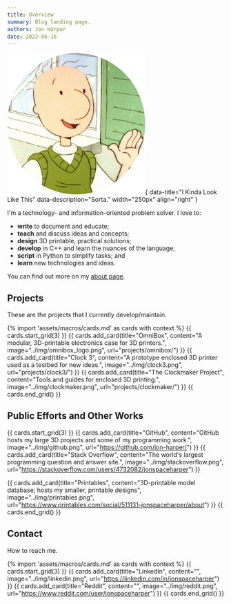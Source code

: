 ```yaml
---
title: Overview
summary: Blog landing page.
authors: Jon Harper
date: 2022-06-16
---
```


![What I May or May Not Look Like](img/doug.png){ data-title="I Kinda Look Like This" data-description="Sorta." width="250px" align="right" }

I'm a technology- and information-oriented problem solver. I love to:

- **write** to document and educate;
- **teach** and discuss ideas and concepts;
- **design** 3D printable, practical solutions;
- **develop** in C++ and learn the nuances of the language;
- **script** in Python to simplify tasks; and
- **learn** new technologies and ideas.

You can find out more on my [about page](about.md).

## Projects

These are the projects that I currently develop/maintain.

{% import 'assets/macros/cards.md' as cards with context %}
{{ cards.start_grid(3) }}
{{ cards.add_card(title="OmniBox", content="A modular, 3D-printable electronics case for 3D printers.", image="../img/omnibox_logo.png", url="projects/omnibox/") }}
{{ cards.add_card(title="Clock 3", content="A prototype enclosed 3D printer used as a testbed for new ideas.", image="../img/clock3.png", url="projects/clock3/") }}
{{ cards.add_card(title="The Clockmaker Project", content="Tools and guides for enclosed 3D printing.", image="../img/clockmaker.png", url="projects/clockmaker/") }}
{{ cards.end_grid() }}

## Public Efforts and Other Works

{{ cards.start_grid(3) }}
{{ cards.add_card(title="GitHub", content="GitHub hosts my large 3D projects and some of my programming work.", image="../img/github.png", url="https://github.com/jon-harper/") }}
{{ cards.add_card(title="Stack Overflow", content="The world's largest programming question and answer site.", image="../img/stackoverflow.png", url="https://stackoverflow.com/users/4732082/jonspaceharper") }}
<!-- {{ cards.add_card(title="Thingiverse", content="", image="../img/thingiverse.png", url="https://www.thingiverse.com/jonspaceharper/designs") }} -->
{{ cards.add_card(title="Printables", content="3D-printable model database; hosts my smaller, printable designs", image="../img/printables.png", url="https://www.printables.com/social/511131-jonspaceharper/about") }}
{{ cards.end_grid() }}

## Contact

How to reach me.

{% import 'assets/macros/cards.md' as cards with context %}
{{ cards.start_grid(3) }}
{{ cards.add_card(title="LinkedIn", content="", image="../img/linkedin.png", url="https://linkedin.com/in/jonspaceharper") }}
{{ cards.add_card(title="Reddit", content="", image="../img/reddit.png", url="https://www.reddit.com/user/jonspaceharper") }}
{{ cards.end_grid() }}
